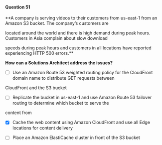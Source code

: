 #### Question  51


**A company is serving videos to their customers from us-east-1 from an Amazon S3 bucket. The company’s customers are

located around the world and there is high demand during peak hours. Customers in Asia complain about slow download

speeds during peak hours and customers in all locations have reported experiencing HTTP 500 errors.**


**How can a Solutions Architect address the issues?**


- [ ] Use an Amazon Route 53 weighted routing policy for the CloudFront domain name to distribute GET requests between

CloudFront and the S3 bucket


- [ ] Replicate the bucket in us-east-1 and use Amazon Route 53 failover routing to determine which bucket to serve the

content from


- [x] Cache the web content using Amazon CloudFront and use all Edge locations for content delivery


- [ ] Place an Amazon ElastiCache cluster in front of the S3 bucket

